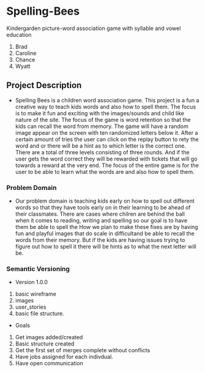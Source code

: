 # Spelling-Bees
Kindergarden picture-word association game with syllable and vowel education
1. Brad
2. Caroline
3. Chance
4. Wyatt

## Project Description
* Spelling Bees is a children word association game. This project is a fun a creative way to teach kids words and also how to spell them. The focus is to make it fun and exciting with the images/sounds and child like nature of the site. The focus of the game is word retention so that the kids can recall the word from memory. The game will have a random image appear on the screen with ten randomized letters below it. After a certain amount of tries the user can click on the replay button to rety the word and or there will be a hint as to which letter is the correct one. There are a total of three levels consisting of three rounds. And if the user gets the word correct they will be rewarded with tickets that will go towards a reward at the very end. The focus of the entire game is for the user to be able to learn what the words are and also how to spell them.

### Problem Domain
* Our problem domain is teaching kids early on how to spell out different words so that they have tools early on in their learning to be ahead of their classmates. There are cases where chilren are behind the ball when it comes to reading, writing and spelling so our goal is to have them be able to spell the  How we plan to make these fixes are by having fun and playful images that do scale in difficultand be able to recall the words from their memory. But if the kids are having issues trying to figure out how to spell it there will be hints as to what the next letter will be. 

### Semantic Versioning
- Version 1.0.0
1. basic wireframe
2. images
3. user_stories
4. basic file structure.

- Goals
1. Get images added/created
2. Basic structure created
3. Get the first set of merges complete without conflicts
4. Have jobs assigned for each indivdual.
5. Have open communication